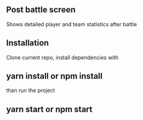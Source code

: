 ## Post battle screen

Shows detailed player and team statistics after battle

## Installation

Clone current repo, install dependencies with 

## yarn install or npm install

than run the project

## yarn start or npm start
